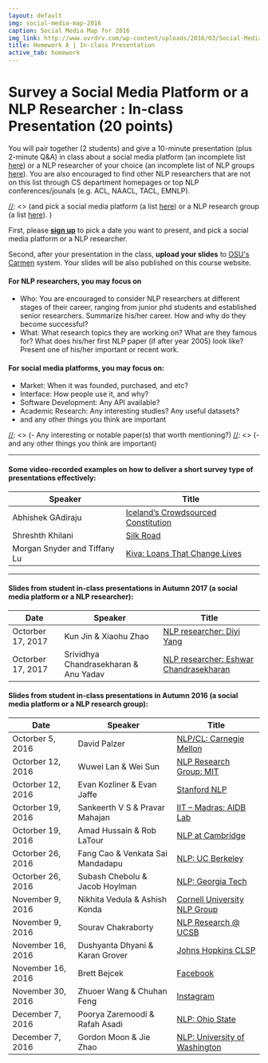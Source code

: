 ```yaml
---
layout: default
img: social-media-map-2016
caption: Social Media Map for 2016
img_link: http://www.ovrdrv.com/wp-content/uploads/2016/03/Social-Media-Map-2016.pdf
title: Homework A | In-class Presentation
active_tab: homework
---
```




Survey a Social Media Platform or a NLP Researcher <span class="text-muted">: In-class Presentation (20 points)</span> 
=============================================================

You will pair together (2 students) and give a 10-minute presentation (plus 2-minute Q&A) in class about a social media platform (an incomplete list [here](http://www.ovrdrv.com/wp-content/uploads/2016/03/Social-Media-Map-2016.pdf)) or a NLP researcher of your choice (an incomplete list of NLP groups [here](https://www.quora.com/Which-are-the-best-schools-for-studying-natural-language-processing)). You are also encouraged to find other NLP researchers that are not on this list through CS department homepages or top NLP conferences/jounals (e.g. ACL, NAACL, TACL, EMNLP). 

[//]: <> (on a social media platform or a NLP research group of your choice. )
[//]: <> (and pick a social media platform (a list [here](http://www.ovrdrv.com/wp-content/uploads/2016/03/Social-Media-Map-2016.pdf)) or a NLP research group (a list [here](https://www.quora.com/Which-are-the-best-schools-for-studying-natural-language-processing)). )

First, please **[sign up](https://docs.google.com/spreadsheets/d/1KO_8SZt6g2igaoMbj96JgtdHuXr8rYdCzRrR_qVCXh8/edit?usp=sharing)** to pick a date you want to present, and pick a social media platform or a NLP researcher. 

Second, after your presentation in the class, **upload your slides** to [OSU's Carmen](https://carmen.osu.edu/) system. Your slides will be also published on this course website. 

#### For NLP researchers, you may focus on

- Who: You are encouraged to consider NLP researchers at different stages of their career, ranging from junior phd students and established senior researchers. Summarize his/her career. How and why do they become successful?
- What: What research topics they are working on? What are they famous for? What does his/her first NLP paper (if after year 2005) look like? Present one of his/her important or recent work.  


#### For social media platforms, you may focus on:

- Market: When it was founded, purchased, and etc?
- Interface: How people use it, and why?
- Software Development: Any API available?
- Academic Research: Any interesting studies? Any useful datasets?
- and any other things you think are important




[//]: <> (#### For NLP research groups, you may focus on:)

[//]: <> (- Who? What are the prominent researchers, famous students or alumni?)
[//]: <> (- What do they do? What research topics they are working on?)
[//]: <> (- Any interesting or notable paper(s) that worth mentioning?)
[//]: <> (- and any other things you think are important)

<hr>

#### Some video-recorded examples on how to deliver a short survey type of presentations effectively: 


  <table class="table table-striped">
    <thead>
      <tr>
        <th>Speaker</th>
        <th>Title</th>
      </tr>
    </thead>
    <tbody>
      <tr>
        <td>Abhishek GAdiraju</td>
        <td><a href="https://vimeo.com/106347045">Iceland’s Crowdsourced Constitution</a></td>
      </tr>
      <tr>
        <td>Shreshth Khilani</td>
        <td><a href="https://vimeo.com/106529777">Silk Road</a></td>
      </tr>
      <tr>
        <td>Morgan Snyder and Tiffany Lu</td>
        <td><a href="https://vimeo.com/106435795">Kiva: Loans That Change Lives</a></td>
      </tr>
    </tbody>
  </table>
 
<hr>

#### Slides from student in-class presentations in Autumn 2017 (a social media platform or a NLP researcher): 


  <table class="table table-striped">
    <thead>
      <tr>
        <th> Date </th>
        <th>Speaker</th>
        <th>Title</th>
      </tr>
    </thead>
    <tbody>
      <tr>
        <td>Octorber 17, 2017</td>
        <td>Kun Jin & Xiaohu Zhao</td>
        <td><a href="./slides/students_2017/Presentation.pptx">NLP researcher: Diyi Yang</a></td>
      </tr>
        <tr>
        <td>Octorber 17, 2017</td>
        <td>Srividhya Chandrasekharan & Anu Yadav</td>
        <td><a href="./slides/students_2017/In-class presentation_Anu_Srividhya.pdf">NLP researcher: Eshwar Chandrasekharan</a></td>
      </tr>
    </tbody>
  </table>
  
    
#### Slides from student in-class presentations in Autumn 2016 (a social media platform or a NLP research group): 


  <table class="table table-striped">
    <thead>
      <tr>
        <th> Date </th>
        <th>Speaker</th>
        <th>Title</th>
      </tr>
    </thead>
    <tbody>
      <tr>
        <td>Octorber 5, 2016</td>
        <td>David Palzer</td>
        <td><a href="./slides/students/davidpalzer_138983_1104729_NLP.pdf">NLP/CL: Carnegie Mellon</a></td>
      </tr>
        <tr>
        <td>Octorber 12, 2016</td>
        <td>Wuwei Lan & Wei Sun</td>
        <td><a href="./slides/students/MIT_NLP_Group_WuweiLan_WeiSun.pdf">NLP Research Group: MIT</a></td>
      </tr>
      <tr>
        <td>Octorber 12, 2016</td>
        <td>Evan Kozliner & Evan Jaffe</td>
        <td><a href="./slides/students/Stanford_NLP.pdf">Stanford NLP</a></td>
      </tr>
        <tr>
        <td>Octorber 19, 2016</td>
        <td>Sankeerth V S & Pravar Mahajan</td>
        <td><a href="./slides/students/IIT_Madras.pdf">IIT – Madras: AIDB Lab</a></td>
      </tr>
        <tr>
        <td>Octorber 19, 2016</td>
        <td>Amad Hussain & Rob LaTour</td>
        <td><a href="./slides/students/NLP_at_Cambridge.pdf">NLP at Cambridge</a></td>
      </tr>
        <tr>
        <td>Octorber 26, 2016</td>
        <td>Fang Cao & Venkata Sai Mandadapu</td>
        <td><a href="./slides/students/NLP-UCB.pdf">NLP: UC Berkeley</a></td>
      </tr>
        <tr>
        <td>Octorber 26, 2016</td>
        <td>Subash Chebolu & Jacob Hoylman</td>
        <td><a href="./slides/students/NLP_Georgia_Tech.pdf">NLP: Georgia Tech</a></td>
      </tr>      
        <tr>
        <td>November 9, 2016</td>
        <td>Nikhita Vedula & Ashish Konda</td>
        <td><a href="./slides/students/CSE5539Presentation_ashish_nikhita.pdf">Cornell University NLP Group</a></td>
      </tr>      
        <tr>
        <td>November 9, 2016</td>
        <td>Sourav Chakraborty</td>
        <td><a href="./slides/students/chakrabs_5539.pdf">NLP Research @ UCSB</a></td>
      </tr>   
        <tr>
        <td>November 16, 2016</td>
        <td>Dushyanta Dhyani & Karan Grover</td>
        <td><a href="./slides/students/JHU_CLSP.pdf">Johns Hopkins CLSP</a></td>
      </tr>
        <tr>
        <td>November 16, 2016</td>
        <td>Brett Bejcek</td>
        <td><a href="./slides/students/Facebook.pdf">Facebook</a></td>
      </tr>
        <tr>
        <td>November 30, 2016</td>
        <td>Zhuoer Wang & Chuhan Feng</td>
        <td><a href="./slides/students/Instagram.pdf">Instagram</a></td>
      </tr>
        <tr>
        <td>December 7, 2016</td>
        <td>Poorya Zaremoodi & Rafah Asadi</td>
        <td><a href="./slides/students/OSU_NLP_group.pdf">NLP: Ohio State</a></td>
      </tr>
        <tr>
        <td>December 7, 2016</td>
        <td>Gordon Moon & Jie Zhao</td>
        <td><a href="./slides/students/NLP_UW_gordon_jie.pdf">NLP: University of Washington</a></td>
      </tr>
    </tbody>
  </table>

